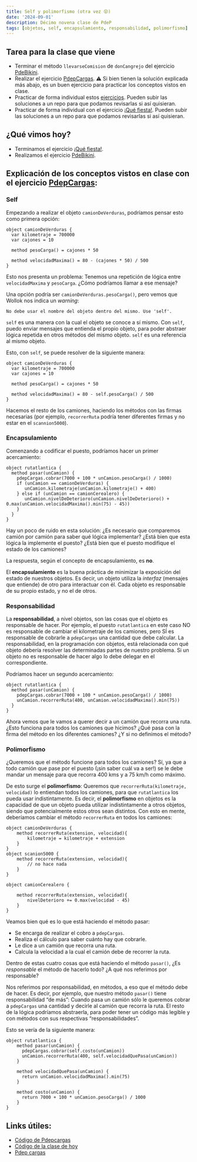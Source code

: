```yaml
---
title: Self y polimorfismo (otra vez 😝)
date: '2024-09-01'
description: Décimo novena clase de PdeP
tags: [objetos, self, encapsulamiento, responsabilidad, polimorfismo]
---
```


## Tarea para la clase que viene

- Terminar el método `llevarseComision` de `donCangrejo` del ejercicio [PdeBikini](https://docs.google.com/document/d/1EoRuoANV5XnRSKoZwtE84CqLEZrY-TqDB7sBHZ5RC2E/edit?usp=sharing).
- Realizar el ejercicio [PdepCargas](https://docs.google.com/document/d/1NyGG-c_cpgEvrHH19pM4-x1J0YevSDqVbHqD6DvvlFg/edit). ⚠️ Si bien tienen la solución explicada más abajo, es un buen ejercicio para practicar los conceptos vistos en clase.
- Practicar de forma individual estos [ejercicios](https://docs.google.com/document/d/11_PIuru6hAmbN1QSKpC7KDvc7IduOyBcbbVez2M8v_U/edit). Pueden subir las soluciones a un repo para que podamos revisarlas si así quisieran. 
- Practicar de forma individual con el ejercicio [¡Qué fiesta!](https://docs.google.com/document/d/1jhvpQfmiLEq7tlSJfT-b0f-aajmAlW7zfU-vsNVamGI/edit). Pueden subir las soluciones a un repo para que podamos revisarlas si así quisieran.

## ¿Qué vimos hoy?

- Terminamos el ejercicio [¡Qué fiesta!](https://docs.google.com/document/d/1jhvpQfmiLEq7tlSJfT-b0f-aajmAlW7zfU-vsNVamGI/edit). 
- Realizamos el ejercicio [PdeBikini](https://docs.google.com/document/d/1EoRuoANV5XnRSKoZwtE84CqLEZrY-TqDB7sBHZ5RC2E/edit?usp=sharing).

## Explicación de los conceptos vistos en clase con el ejercicio [PdepCargas](https://docs.google.com/document/d/1NyGG-c_cpgEvrHH19pM4-x1J0YevSDqVbHqD6DvvlFg/edit):

### Self

Empezando a realizar el objeto `camionDeVerduras`, podríamos pensar esto como primera opción:

```
object camionDeVerduras {
  var kilometraje = 700000
  var cajones = 10

  method pesoCarga() = cajones * 50

  method velocidadMaxima() = 80 - (cajones * 50) / 500
}
```
 
Esto nos presenta un problema: Tenemos una repetición de lógica entre `velocidadMaxima` y `pesoCarga`. ¿Cómo podríamos llamar a ese mensaje?

Una opción podría ser `camionDeVerduras.pesoCarga()`, pero vemos que Wollok nos indica un _warning_:

`No debe usar el nombre del objeto dentro del mismo. Use 'self'.`

`self` es una manera con la cual el objeto se conoce a sí mismo. Con `self`, puedo enviar mensajes que entienda el propio objeto, para poder abstraer lógica repetida en otros métodos del mismo objeto. `self` es una referencia al mismo objeto.

Esto, con `self`, se puede resolver de la siguiente manera:

```
object camionDeVerduras {
  var kilometraje = 700000
  var cajones = 10

  method pesoCarga() = cajones * 50

  method velocidadMaxima() = 80 - self.pesoCarga() / 500
}
```

Hacemos el resto de los camiones, haciendo los métodos con las firmas necesarias (por ejemplo, `recorrerRuta` podría tener diferentes firmas y no estar en el `scannion5000`).

### Encapsulamiento

Comenzando a codificar el puesto, podríamos hacer un primer acercamiento:

```
object rutatlantica {
  method pasar(unCamion) {
    pdepCargas.cobrar(7000 + 100 * unCamion.pesoCarga() / 1000)
    if (unCamion == camionDeVerduras) {
       unCamion.kilometraje(unCamion.kilometraje() + 400)
    } else if (unCamion == camionCerealero) {
       unCamion.nivelDeDeterioro(unCamion.nivelDeDeterioro() + 0.max(unCamion.velocidadMaxima().min(75) - 45))
    }
  }
}
```

Hay un poco de ruido en esta solución: ¿Es necesario que comparemos camión por camión para saber qué lógica implementar? ¿Está bien que esta lógica la implemente el puesto? ¿Está bien que el puesto modifique el estado de los camiones?

La respuesta, según el concepto de encapsulamiento, es **no**.

El **encapsulamiento** es la buena práctica de minimizar la exposición del estado de nuestros objetos. Es decir, un objeto utiliza la _interfaz_ (mensajes que entiende) de otro para interactuar con él. Cada objeto es responsable de su propio estado, y no el de otros.

### Responsabilidad

La **responsabilidad**, a nivel objetos, son las cosas que el objeto es responsable de hacer. Por ejemplo, el puesto `rutatlantica` en este caso NO es responsable de cambiar el kilometraje de los camiones, pero SÍ es responsable de cobrarle a `pdepCargas` una cantidad que debe calcular.
La responsabilidad, en la programación con objetos, está relacionada con qué objeto debería resolver las determinadas partes de nuestro problema. Si un objeto no es responsable de hacer algo lo debe delegar en el correspondiente.

Podríamos hacer un segundo acercamiento:

```
object rutatlantica {
  method pasar(unCamion) {
    pdepCargas.cobrar(7000 + 100 * unCamion.pesoCarga() / 1000)
    unCamion.recorrerRuta(400, unCamion.velocidadMaxima().min(75))
  }
}
```

Ahora vemos que le vamos a querer decir a un camión que recorra una ruta. ¿Esto funciona para todos los camiones que hicimos? ¿Qué pasa con la firma del método en los diferentes camiones? ¿Y si no definimos el método?

### Polimorfismo

¿Queremos que el método funcione para todos los camiones? Sí, ya que a todo camión que pase por el puesto (¡sin saber cuál va a ser!) se le debe mandar un mensaje para que recorra 400 kms y a 75 km/h como máximo.

De esto surge el **polimorfismo**: Queremos que `recorrerRuta(kilometraje, velocidad)` lo entiendan todos los camiones, para que `rutatlantica` los pueda usar indistintamente. Es decir, el **polimorfismo** en objetos es la capacidad de que un objeto pueda utilizar indistintamente a otros objetos, siendo que potencialmente estos otros sean distintos. Con esto en mente, deberíamos cambiar el método `recorrerRuta` en todos los camiones:

```
object camionDeVerduras {
	method recorrerRuta(extension, velocidad){
		kilometraje = kilometraje + extension
	}
}
object scanion5000 {
	method recorrerRuta(extension, velocidad){
		// no hace nada
	}
}

object camionCerealero {

	method recorrerRuta(extension, velocidad){
		nivelDeterioro += 0.max(velocidad - 45)
	}
}
```

Veamos bien qué es lo que está haciendo el método pasar:

- Se encarga de realizar el cobro a `pdepCargas`.
- Realiza el cálculo para saber cuánto hay que cobrarle.
- Le dice a un camión que recorra una ruta.
- Calcula la velocidad a la cual el camión debe de recorrer la ruta.


Dentro de estas cuatro cosas que está haciendo el método `pasar()`, ¿Es _responsable_ el método de hacerlo todo? ¿A qué nos referimos por responsable?

Nos referimos por responsabilidad, en métodos, a eso que el método debe de hacer. Es decir, por ejemplo, que nuestro método `pasar()` tiene responsabilidad “de más”: Cuando pasa un camión sólo le queremos cobrar a `pdepCargas` una cantidad y decirle al camión que recorra la ruta. El resto de la lógica podríamos abstraerla, para poder tener un código más legible y con métodos con sus respectivas “responsabilidades”.


Esto se vería de la siguiente manera:

```
object rutatlantica {
	method pasar(unCamion) {
	  pdepCargas.cobrar(self.costo(unCamion))
	  unCamion.recorrerRuta(400, self.velocidadQuePasa(unCamion))
	}

	method velocidadQuePasa(unCamion) {
	  return unCamion.velocidadMaxima().min(75)
	}

	method costo(unCamion) {
	  return 7000 + 100 * unCamion.pesoCarga() / 1000
	}
}
```

## Links útiles:

- [Código de Pdepcargas](https://github.com/pdep-lunes/pdep-clases-2024/tree/main/Objetos/Clase02/pdep-cargas/pdep-cargas)
- [Código de la clase de hoy](https://github.com/pdep-lunes/pdep-clases-2025/blob/master/Objetos/Clase19/pdepbikini/pdepbikini.wlk)
- [Pdep cargas](https://docs.google.com/document/d/1NyGG-c_cpgEvrHH19pM4-x1J0YevSDqVbHqD6DvvlFg/edit)
